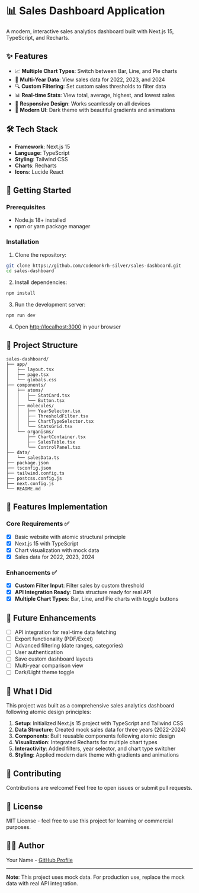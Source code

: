 # 📊 Sales Dashboard Application

A modern, interactive sales analytics dashboard built with Next.js 15, TypeScript, and Recharts.

## ✨ Features

- 📈 **Multiple Chart Types**: Switch between Bar, Line, and Pie charts
- 📅 **Multi-Year Data**: View sales data for 2022, 2023, and 2024
- 🔍 **Custom Filtering**: Set custom sales thresholds to filter data
- 📊 **Real-time Stats**: View total, average, highest, and lowest sales
- 📱 **Responsive Design**: Works seamlessly on all devices
- 🎨 **Modern UI**: Dark theme with beautiful gradients and animations

## 🛠️ Tech Stack

- **Framework**: Next.js 15
- **Language**: TypeScript
- **Styling**: Tailwind CSS
- **Charts**: Recharts
- **Icons**: Lucide React

## 🚀 Getting Started

### Prerequisites

- Node.js 18+ installed
- npm or yarn package manager

### Installation

1. Clone the repository:
```bash
git clone https://github.com/codemonkrh-silver/sales-dashboard.git
cd sales-dashboard
```

2. Install dependencies:
```bash
npm install
```

3. Run the development server:
```bash
npm run dev
```

4. Open [http://localhost:3000](http://localhost:3000) in your browser

## 📁 Project Structure
```
sales-dashboard/
├── app/
│   ├── layout.tsx
│   ├── page.tsx
│   └── globals.css
├── components/
│   ├── atoms/
│   │   ├── StatCard.tsx
│   │   └── Button.tsx
│   ├── molecules/
│   │   ├── YearSelector.tsx
│   │   ├── ThresholdFilter.tsx
│   │   ├── ChartTypeSelector.tsx
│   │   └── StatsGrid.tsx
│   └── organisms/
│       ├── ChartContainer.tsx
│       ├── SalesTable.tsx
│       └── ControlPanel.tsx
├── data/
│   └── salesData.ts
├── package.json
├── tsconfig.json
├── tailwind.config.ts
├── postcss.config.js
├── next.config.js
└── README.md
```

## 🎯 Features Implementation

### Core Requirements ✅
- [x] Basic website with atomic structural principle
- [x] Next.js 15 with TypeScript
- [x] Chart visualization with mock data
- [x] Sales data for 2022, 2023, 2024

### Enhancements ✅
- [x] **Custom Filter Input**: Filter sales by custom threshold
- [x] **API Integration Ready**: Data structure ready for real API
- [x] **Multiple Chart Types**: Bar, Line, and Pie charts with toggle buttons

## 🔮 Future Enhancements

- [ ] API integration for real-time data fetching
- [ ] Export functionality (PDF/Excel)
- [ ] Advanced filtering (date ranges, categories)
- [ ] User authentication
- [ ] Save custom dashboard layouts
- [ ] Multi-year comparison view
- [ ] Dark/Light theme toggle

## 📝 What I Did

This project was built as a comprehensive sales analytics dashboard following atomic design principles:

1. **Setup**: Initialized Next.js 15 project with TypeScript and Tailwind CSS
2. **Data Structure**: Created mock sales data for three years (2022-2024)
3. **Components**: Built reusable components following atomic design
4. **Visualization**: Integrated Recharts for multiple chart types
5. **Interactivity**: Added filters, year selector, and chart type switcher
6. **Styling**: Applied modern dark theme with gradients and animations

## 🤝 Contributing

Contributions are welcome! Feel free to open issues or submit pull requests.

## 📄 License

MIT License - feel free to use this project for learning or commercial purposes.

## 👨‍💻 Author

Your Name - [GitHub Profile](https://github.com/codemonkrh-silver/sales-dashboard.git)

---

**Note**: This project uses mock data. For production use, replace the mock data with real API integration.
